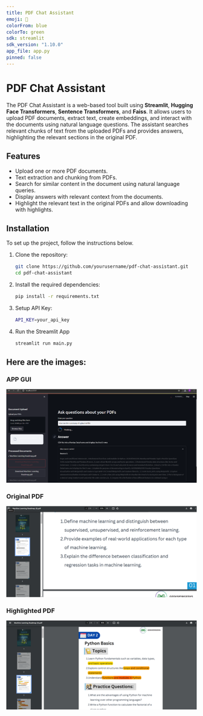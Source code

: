 ```yaml
---
title: PDF Chat Assistant
emoji: 📄
colorFrom: blue
colorTo: green
sdk: streamlit
sdk_version: "1.10.0"
app_file: app.py
pinned: false
---
```


# PDF Chat Assistant

The PDF Chat Assistant is a web-based tool built using **Streamlit**, **Hugging Face Transformers**, **Sentence Transformers**, and **Faiss**. It allows users to upload PDF documents, extract text, create embeddings, and interact with the documents using natural language questions. The assistant searches relevant chunks of text from the uploaded PDFs and provides answers, highlighting the relevant sections in the original PDF.

## Features

- Upload one or more PDF documents.
- Text extraction and chunking from PDFs.
- Search for similar content in the document using natural language queries.
- Display answers with relevant context from the documents.
- Highlight the relevant text in the original PDFs and allow downloading with highlights.

## Installation

To set up the project, follow the instructions below.

1. Clone the repository:

   ```bash
   git clone https://github.com/yourusername/pdf-chat-assistant.git
   cd pdf-chat-assistant
   ```

2. Install the required dependencies:

   ```bash
   pip install -r requirements.txt
   ```

3. Setup API Key:

   ```bash
   API_KEY=your_api_key
   ```

4. Run the Streamlit App

   ```bash
   streamlit run main.py
   ```

## Here are the images:

### APP GUI
![Image 1](images/app_gui.png)

### Original PDF
![Image 2](images/original_pdf.png)

### Highlighted PDF
![Image 3](images/highlighted_pdf.png)




